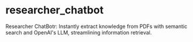 # researcher_chatbot
Researcher ChatBotr: Instantly extract knowledge from PDFs with semantic search and OpenAI's LLM, streamlining information retrieval.
